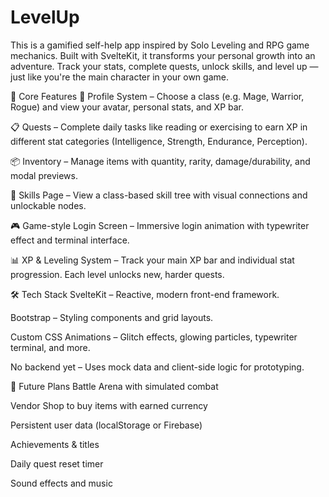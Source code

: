 # LevelUp
This is a gamified self-help app inspired by Solo Leveling and RPG game mechanics. Built with SvelteKit, it transforms your personal growth into an adventure. Track your stats, complete quests, unlock skills, and level up — just like you're the main character in your own game.

🧩 Core Features
💼 Profile System – Choose a class (e.g. Mage, Warrior, Rogue) and view your avatar, personal stats, and XP bar.

📋 Quests – Complete daily tasks like reading or exercising to earn XP in different stat categories (Intelligence, Strength, Endurance, Perception).

📦 Inventory – Manage items with quantity, rarity, damage/durability, and modal previews.

🌲 Skills Page – View a class-based skill tree with visual connections and unlockable nodes.

🎮 Game-style Login Screen – Immersive login animation with typewriter effect and terminal interface.

📊 XP & Leveling System – Track your main XP bar and individual stat progression. Each level unlocks new, harder quests.

🛠 Tech Stack
SvelteKit – Reactive, modern front-end framework.

Bootstrap – Styling components and grid layouts.

Custom CSS Animations – Glitch effects, glowing particles, typewriter terminal, and more.

No backend yet – Uses mock data and client-side logic for prototyping.

🧙 Future Plans
Battle Arena with simulated combat

Vendor Shop to buy items with earned currency

Persistent user data (localStorage or Firebase)

Achievements & titles

Daily quest reset timer

Sound effects and music

